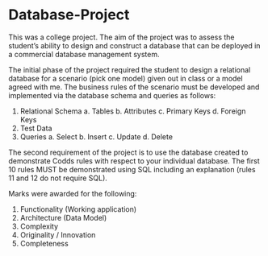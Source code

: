 # Database-Project
This was a college project.  The aim of the project was to assess the student’s ability to design and construct a database that can be deployed in a commercial database management system.

The initial phase of the project required the student to design a relational database for a scenario (pick one model) given out in class or a model agreed with me. The business rules of the scenario must be developed and implemented via the database schema and queries as follows:

1. Relational Schema
a. Tables
b. Attributes
c. Primary Keys
d. Foreign Keys
2. Test Data
3. Queries
a. Select
b. Insert
c. Update
d. Delete

The second requirement of the project is to use the database created to demonstrate Codds rules with respect to your individual database. The first 10 rules MUST be demonstrated using SQL including an explanation (rules 11 and 12 do not require SQL).

Marks were awarded for the following:

1. Functionality (Working application)
2. Architecture (Data Model)
3. Complexity
4. Originality / Innovation
5. Completeness
